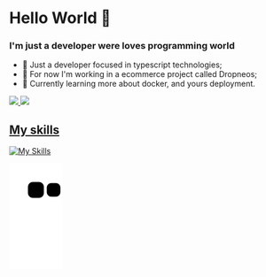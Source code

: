 # Hello World 👋

### I'm just a developer were loves programming world

- 👨 Just a developer focused in typescript technologies;
- 🔧 For now I'm working in a ecommerce project called Dropneos;
- 📕 Currently learning more about docker, and yours deployment.

<a href="https://github.com/NicolasCBV">
<img height="180em" src="https://github-readme-stats-sigma-five.vercel.app/api/top-langs/?username=NicolasCBV&layout=compact&langs_count=7&theme=dracula"/>
<img height="180em" src="https://github-readme-stats-sigma-five.vercel.app/api?username=NicolasCBV&show_icons=true&theme=dracula&include_all_commits=true&count_private=true"/>

## My skills

[![My Skills](https://skillicons.dev/icons?i=js,html,css,docker,typescript,react,next,nodejs,mysql,nestjs,arduino)](https://skillicons.dev)

![Snake animation](https://github.com/NicolasCBV/NicolasCBV/blob/output/github-contribution-grid-snake.svg)

